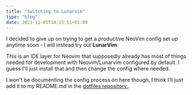 ```yaml
---
title: "Switching to Lunarvim"
type: "blog"
date: 2021-11-05T18:15:51+01:00
---
```


I decided to give up on trying to get a productive NeoVim config set up anytime soon - I will instead try out **LunarVim**.

<!--more-->

This is an IDE layer for Neovim that supposedly already has most of things needed for development with Neovim/Lunarvim configured by default. I guess I'll just install that and then change the config where needed.

I won't be documenting the config process on here though, I think I'll just add it to my README.md in the [dotfiles repository.](https://github.com/matkv/dotfiles).